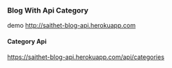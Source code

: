 ### Blog With Api Category
 demo http://saithet-blog-api.herokuapp.com
 
 #### Category Api 
  https://saithet-blog-api.herokuapp.com/api/categories
